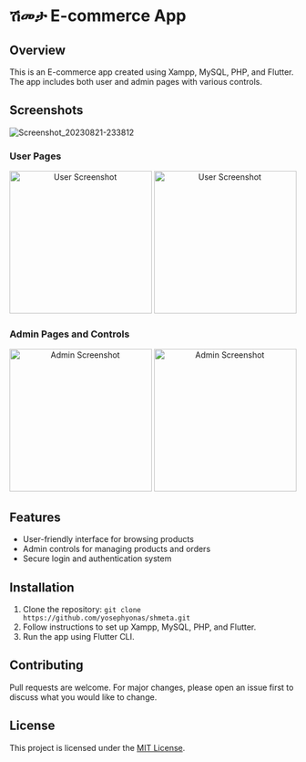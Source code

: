 # ሽመታ E-commerce App

## Overview
This is an E-commerce app created using Xampp, MySQL, PHP, and Flutter. The app includes both user and admin pages with various controls.

## Screenshots
![Screenshot_20230821-233812]()

### User Pages
<div align="center">
  <img src="https://github.com/yosephyonas/shmeta/assets/101545038/ae6eb1dc-484b-47bc-8b52-899f56c562f1" alt="User Screenshot" width="250">
  <img src="https://github.com/yosephyonas/shmeta/assets/101545038/0f699138-db82-47e2-9eda-dfe322296fd8" alt="User Screenshot" width="250">
  <!-- Add more user screenshots here -->
</div>

### Admin Pages and Controls
<div align="center">
  <img src="https://github.com/yosephyonas/shmeta/assets/101545038/18cb5933-fc00-4faf-8bd8-536c1e2cf19b" alt="Admin Screenshot" width="250">
  <img src="https://github.com/yosephyonas/shmeta/assets/101545038/44bbf5b1-5878-447e-b44e-68f169642a14" alt="Admin Screenshot" width="250">
  <!-- Add more admin screenshots here -->
</div>

## Features
- User-friendly interface for browsing products
- Admin controls for managing products and orders
- Secure login and authentication system

## Installation
1. Clone the repository: `git clone https://github.com/yosephyonas/shmeta.git`
2. Follow instructions to set up Xampp, MySQL, PHP, and Flutter.
3. Run the app using Flutter CLI.

## Contributing
Pull requests are welcome. For major changes, please open an issue first to discuss what you would like to change.

## License
This project is licensed under the [MIT License](LICENSE).
